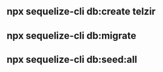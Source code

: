 ## npx sequelize-cli db:create telzir

## npx sequelize-cli db:migrate

## npx sequelize-cli db:seed:all
